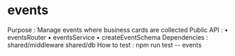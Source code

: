 # events
Purpose                : Manage events where business cards are collected
Public API             : • eventsRouter • eventsService • createEventSchema
Dependencies           : shared/middleware shared/db
How to test            : npm run test -- events
